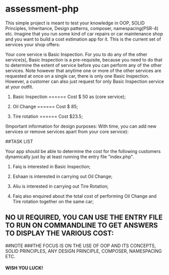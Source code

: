 # assessment-php
This simple project is meant to test your knowledge in OOP, SOLID Principles, Inheritance, Design patterns, composer, namespacing(PSR-4) etc.
Imagine that you run some kind of car repairs or car maintenance shop and you want to build a cost estimation app for it. This is the current set of services your shop offers:

Your core service is Basic Inspection. For you to do any of the other service(s), Basic Inspection is a pre-requisite, because you need to do that to determine the extent of service before you can perform any of the other services.
Note however that anytime one or more of the other services are requested at once on a single car, there is only one Basic Inspection.
However, a customer can also just request for only Basic Inspection service at your outfit.

1. Basic Inspection ====== Cost $ 50 as (core service);

2. Oil Change ====== Cost $ 85;

3. Tire rotation ====== Cost $23.5;

(Important information for design purposes: With time, you can add new services or remove services apart from your core service):

##TASK LIST

Your app should be able to determine the cost for the following customers dynamically just by at least running the entry file "index.php".

1. Faiq is interested in Basic Inspection;

2. Eshaan is interested in carrying out Oil Change;

3. Aliu is interested in carrying out Tire Rotation;

4. Faiq also enquired about the total cost of performing Oil Change and Tire rotation together on the same car;

## NO UI REQUIRED, YOU CAN USE THE ENTRY FILE TO RUN ON COMMANDLINE TO GET ANSWERS TO DISPLAY THE VARIOUS COST:

##NOTE
###THE FOCUS IS ON THE USE OF OOP AND ITS CONCEPTS, SOLID PRINCIPLES, ANY DESIGN PRINCIPLE, COMPOSER, NAMESPACING ETC.

#### WISH YOU LUCK!
